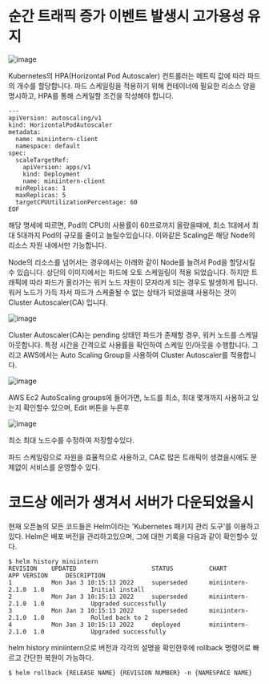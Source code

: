 
# 순간 트래픽 증가 이벤트 발생시 고가용성 유지

![image](https://user-images.githubusercontent.com/23617635/151352066-c5d84ae4-088f-4681-a61f-38cd53efc933.png)

Kubernetes의 HPA(Horizontal Pod Autoscaler) 컨트롤러는 메트릭 값에 따라 파드의 개수를 할당합니다.
파드 스케일링을 적용하기 위해 컨테이너에 필요한 리소스 양을 명시하고, HPA를 통해 스케일할 조건을 작성해야 합니다.

```
---
apiVersion: autoscaling/v1
kind: HorizontalPodAutoscaler
metadata:
  name: miniintern-client
  namespace: default
spec:
  scaleTargetRef:
    apiVersion: apps/v1
    kind: Deployment
    name: miniintern-client
  minReplicas: 1
  maxReplicas: 5
  targetCPUUtilizationPercentage: 60
EOF
```

해당 명세에 따르면, Pod의 CPU의 사용률이 60프로까지 올랐을때에, 최소 1대에서 최대 5대까지 Pod의 규모를 줄이고 늘릴수있습니다.
이와같은 Scaling은 해당 Node의 리소스 자원 내에서만 가능합니다.


Node의 리소스를 넘어서는 경우에서는 아래와 같이 Node를 늘려서 Pod을 할당시킬수 있습니다.
상단의 이미지에서는 파드에 오토 스케일링이 적용 되었습니다.
하지만 트래픽에 따라 파드가 올라가는 워커 노드 자원이 모자라게 되는 경우도 발생하게 됩니다.
워커 노드가 가득 차서 파드가 스케줄될 수 없는 상태가 되었을떄 사용하는 것이 Cluster Autoscaler(CA) 입니다.

![image](https://user-images.githubusercontent.com/23617635/151352780-8af2ba20-1184-4e48-a768-66128bf53a0d.png)

Cluster Autoscaler(CA)는 pending 상태인 파드가 존재할 경우, 워커 노드를 스케일 아웃합니다. 특정 시간을 간격으로 사용률을 확인하여 스케일 인/아웃을 수행합니다. 그리고 AWS에서는 Auto Scaling Group을 사용하여 Cluster Autoscaler를 적용합니다.

![image](https://user-images.githubusercontent.com/23617635/151353366-e21c5c60-b22c-4e47-a7d9-7c5de0ded9af.png)

AWS Ec2 AutoScaling groups에 들어가면, 노드를 최소, 최대 몇개까지 사용하고 있는지 확인할수 있으며, Edit 버튼을 누른후

![image](https://user-images.githubusercontent.com/23617635/151353535-e43c6bde-b5a7-41d6-90c0-281b1b5d0925.png)

최소 최대 노드수를 수정하여 저장할수있다.

파드 스케일링으로 자원을 효율적으로 사용하고, CA로 많은 트래픽이 생겼을시에도 문제없이 서비스를 운영할수 있다.

# 코드상 에러가 생겨서 서버가 다운되었을시

현재 오픈놀의 모든 코드들은 Helm이라는 'Kubernetes 패키지 관리 도구'를 이용하고있다.
Helm은 배포 버전을 관리하고있으며, 그에 대한 기록을 다음과 같이 확인할수 있다.

```shell
$ helm history miniintern
REVISION    UPDATED                     STATUS          CHART             APP VERSION     DESCRIPTION
1           Mon Jan 3 10:15:13 2022     superseded      miniintern-2.1.0  1.0             Initial install
2           Mon Jan 3 10:15:13 2022     superseded      miniintern-2.1.0  1.0             Upgraded successfully
3           Mon Jan 3 10:15:13 2022     superseded      miniintern-2.1.0  1.0             Rolled back to 2
4           Mon Jan 3 10:15:13 2022     deployed        miniintern-2.1.0  1.0             Upgraded successfully
```

helm history miniintern으로 버전과 각각의 설명을 확인한후에
rollback 명령어로 빠르고 간단한 복원이 가능하다.
```shell
$ helm rollback {RELEASE NAME} {REVISION NUMBER} -n {NAMESPACE NAME}
```
